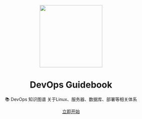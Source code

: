 <div align="center">
    <img width="200" src="http://img.mrsingsing.com/devops-icon.png">
</div>

<h1 align="center">DevOps Guidebook</h1>

<p align="center">📚 DevOps 知识图谱 关于Linux、服务器、数据库、部署等相关体系</p>

<div align="center"><a href="https://yyt520.github.io/black-devops-guidebook/" target="_blank">立即开始</a></div>

</div>
